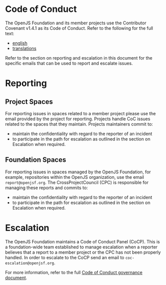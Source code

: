 # Code of Conduct

The OpenJS Foundation and its member projects use the Contributor
Covenant v1.4.1 as its Code of Conduct. Refer to the following
for the full text:

* [english](https://www.contributor-covenant.org/version/1/4/code-of-conduct)
* [translations](https://www.contributor-covenant.org/translations)

Refer to the section on reporting and escalation in this document for the specific emails that can be used to report and escalate issues.

# Reporting

## Project Spaces

For reporting issues in spaces related to a member project please use the email provided by the project for reporting. Projects handle CoC issues related to the spaces that they maintain.  Projects maintainers commit to:

* maintain the confidentiality with regard to the reporter of an incident
* to participate in the path for escalation as outlined in
  the section on Escalation when required.

## Foundation Spaces
For reporting issues in spaces managed by the OpenJS Foundation, for example, repositories within the OpenJS organization, use the email `report@openjsf.org`. The CrossProjectCouncil (CPC) is responsible for managing these reports and commits to:

* maintain the confidentiality with regard to the reporter of an incident
* to participate in the path for escalation as outlined in
  the section on Escalation when required.

# Escalation

The OpenJS Foundation maintains a Code of Conduct Panel (CoCP). This is a foundation-wide team established to manage escalation when a reporter believes that a report to a member project or the CPC has not been properly handled. In order to escalate to the CoCP send an email to `coc-escalation@openjsf.org`.

For more information, refer to the full
[Code of Conduct governance document](https://github.com/openjs-foundation/bootstrap/blob/master/proposals/stage-1/CODE_OF_CONDUCT/FOUNDATION_CODE_OF_CONDUCT_REQUIREMENTS.md).



